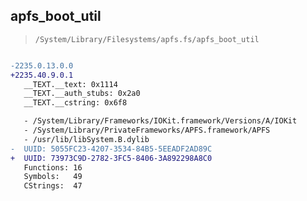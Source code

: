 ## apfs_boot_util

> `/System/Library/Filesystems/apfs.fs/apfs_boot_util`

```diff

-2235.0.13.0.0
+2235.40.9.0.1
   __TEXT.__text: 0x1114
   __TEXT.__auth_stubs: 0x2a0
   __TEXT.__cstring: 0x6f8

   - /System/Library/Frameworks/IOKit.framework/Versions/A/IOKit
   - /System/Library/PrivateFrameworks/APFS.framework/APFS
   - /usr/lib/libSystem.B.dylib
-  UUID: 5055FC23-4207-3534-84B5-5EEADF2AD89C
+  UUID: 73973C9D-2782-3FC5-8406-3A892298A8C0
   Functions: 16
   Symbols:   49
   CStrings:  47

```
